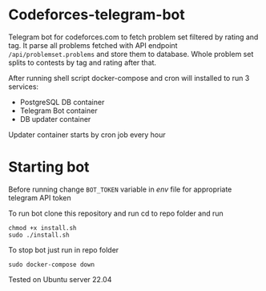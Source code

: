 # Codeforces-telegram-bot

Telegram bot for codeforces.com to fetch problem set filtered by rating and tag.
It parse all problems fetched with API endpoint `/api/problemset.problems` and store them to database.
Whole problem set splits to contests by tag and rating after that.

After running shell script docker-compose and cron will installed to run 3 services:
- PostgreSQL DB container
- Telegram Bot container
- DB updater container

Updater container starts by cron job every hour

# Starting bot

Before running change `BOT_TOKEN` variable in *env* file for appropriate telegram API token

To run bot clone this repository and run cd to repo folder and run
```
chmod +x install.sh
sudo ./install.sh
```
To stop bot just run in repo folder
```
sudo docker-compose down
```
Tested on Ubuntu server 22.04

